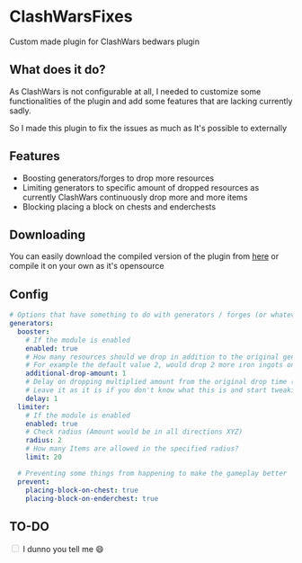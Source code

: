 # ClashWarsFixes

Custom made plugin for ClashWars bedwars plugin

## What does it do?

As ClashWars is not configurable at all, I needed to customize some functionalities of the plugin and add some features that are lacking currently sadly.

So I made this plugin to fix the issues as much as It's possible to externally

## Features
- Boosting generators/forges to drop more resources
- Limiting generators to specific amount of dropped resources as currently ClashWars continuously drop more and more items
- Blocking placing a block on chests and enderchests

## Downloading
You can easily download the compiled version of the plugin from <a href="#">here</a>
or compile it on your own as it's opensource

## Config
```yaml
# Options that have something to do with generators / forges (or whatever you wanna call those)
generators:
  booster:
    # If the module is enabled
    enabled: true
    # How many resources should we drop in addition to the original generator drop
    # For example the default value 2, would drop 2 more iron ingots on 1 iron ingot drop from the generator
    additional-drop-amount: 1
    # Delay on dropping multiplied amount from the original drop time (in seconds)
    # Leave it as it is if you don't know what this is and start tweaking multiply-by
    delay: 1
  limiter:
    # If the module is enabled
    enabled: true
    # Check radius (Amount would be in all directions XYZ)
    radius: 2
    # How many Items are allowed in the specified radius?
    limit: 20

  # Preventing some things from happening to make the gameplay better
  prevent:
    placing-block-on-chest: true
    placing-block-on-enderchest: true
```

## TO-DO
<input type="checkbox" disabled /> I dunno you tell me 😄

